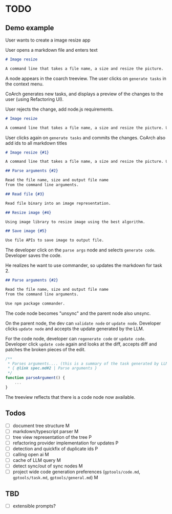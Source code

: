 # TODO

## Demo example

User wants to create a image resize app

User opens a markdown file and enters text

```md
# Image resize

A command line that takes a file name, a size and resize the picture.
```

A node appears in the coarch treeview. The user clicks on 
`generate tasks` in the context menu.

CoArch generates new tasks, and displays a preview of the changes to the user (using Refactoring UI).

User rejects the change, add node.js requirements.

```md
# Image resize

A command line that takes a file name, a size and resize the picture. Use node.js.
```


User clicks again on `generate tasks` and commits the changes.
CoArch also add ids to all markdown titles

```md
# Image resize {#1}

A command line that takes a file name, a size and resize the picture. Use node.js.

## Parse arguments {#2}

Read the file name, size and output file name
from the command line arguments.

## Read file {#3}

Read file binary into an image representation.

## Resize image {#4}

Using image library to resize image using the best algorithm.

## Save image {#5}

Use file APIs to save image to output file.
```

The developer click on the `parse args` node
and selects `generate code`. Developer saves the code.

He realizes he want to use commander, so updates the 
markdown for task 2.

```md
## Parse arguments {#2}

Read the file name, size and output file name
from the command line arguments.

Use npm package commander.
```

The code node becomes "unsync" and the parent node also unsync.

On the parent node, the dev can `validate node` or `update node`.
Developer clicks `update node` and accepts the update generated
by the LLM.

For the code node, developer can `regenerate code` or `update code`.
Developer click `update code` again and looks at the diff,
accepts diff and patches the broken pieces of the edit.

```ts
/**
 * Parses arguments.... (this is a summary of the task generated by LLM)
 * { @link spec.md#2 | Parse arguments }
 */
function parseArgument() {
    ...
}
```

The treeview reflects that there is a code node now available.

## Todos

- [ ] document tree structure M
- [ ] markdown/typescript parser M
- [ ] tree view representation of the tree P
- [ ] refactoring provider implementation for updates P
- [ ] detection and quickfix of duplicate ids P
- [ ] calling open ai M
- [ ] cache of LLM query M 
- [ ] detect sync/out of sync nodes M
- [ ] project wide code generation preferences (`gptools/code.md`, `gptools/task.md`, `gptools/general.md`) M

## TBD

- [ ] extensible prompts?
